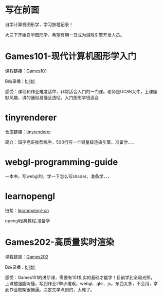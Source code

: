 # 写在前面

自学计算机图形学，学习旅程记录！

大三下开始自学图形学，希望有朝一日成为游戏引擎开发人员。

# Games101-现代计算机图形学入门

课程链接：[Games101](https://sites.cs.ucsb.edu/~lingqi/teaching/games101.html)

B站录播：[bilibli](https://www.bilibili.com/video/BV1X7411F744?from=search&seid=14267806908432470134)

感受：课程和作业难度适中，非常适合入门的一门课。老师是UCSB大牛，上课幽默风趣，讲的通俗易懂且透彻。入门图形学很适合

# tinyrenderer

仓库链接：[tinyrenderer](https://github.com/ssloy/tinyrenderer)

简介：知乎老哥推荐练手，500行写一个轻量级渲染引擎。准备学、、、

# webgl-programming-guide

一本书，写webgl的，学一下怎么写shader。准备学、、、

# learnopengl

链接：[learnopengl-cn](https://learnopengl-cn.github.io/)

opengl经典教程,准备学

# Games202-高质量实时渲染

课程链接：[Games202](https://sites.cs.ucsb.edu/~lingqi/teaching/games202.html)

B站录播：[bilibli](https://www.bilibili.com/video/BV1YK4y1T7yY?from=search&seid=14205589300282657686)

感受：Games101的进阶课，需要有101扎实的基础才能学！目前学到全局光照，上课勉强能听懂，写到作业2举步维艰，webgl、glsl、js，东西太多，不会用，拿到作业框架很懵逼。决定先学点别的，太难了。

